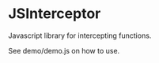 JSInterceptor
=============

Javascript library for intercepting functions.

See demo/demo.js on how to use.
